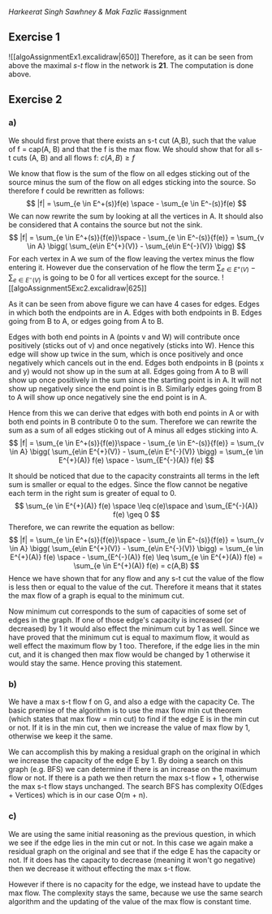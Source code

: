 *Harkeerat Singh Sawhney & Mak Fazlic*
#assignment
## Exercise 1
![[algoAssignmentEx1.excalidraw|650]]
Therefore, as it can be seen from above the maximal *s-t* flow in the network is **21**. The computation is done above.

## Exercise 2

### a)
We should first prove that there exists an s-t cut (A,B), such that the value of f = cap(A, B) and that the f is the max flow. We should show that for all s-t cuts (A, B) and all flows f: $c(A,B) \geq f$ 

We know that flow is the sum of the flow on all edges sticking out of the source minus the sum of the flow on all edges sticking into the source. So therefore f could be rewritten as follows:
$$
|f| = \sum_{e \in E^+(s)}f(e) \space - \sum_{e \in E^-(s)}f(e)
$$
We can now rewrite the sum by looking at all the vertices in A. It should also be considered that A contains the source but not the sink.
$$
|f| = \sum_{e \in E^+(s)}{f(e)}\space - \sum_{e \in E^-(s)}{f(e)} = \sum_{v \in A} \bigg( \sum_{e\in E^{+}(V)} - \sum_{e\in E^{-}(V)} \bigg)
$$
For each vertex in A we sum of the flow leaving the vertex minus the flow entering it. However due the conservation of he flow the term $\sum_{e\in E^{+}(V)} - \sum_{e\in E^{-}(V)}$ is going to be 0 for all vertices except for the source.
![[algoAssignment5Exc2.excalidraw|625]]

As it can be seen from above figure we can have 4 cases for edges. Edges in which both the endpoints are in A. Edges with both endpoints in B. Edges going from B to A, or edges going from A to B. 

Edges with both end points in A (points v and W) will contribute once positively (sticks out of v) and once negatively (sticks into W). Hence this edge will show up twice in the sum, which is once positively and once negatively which cancels out in the end. Edges both endpoints in B (points x and y) would not show up in the sum at all. Edges going from A to B will show up once positively in the sum since the starting point is in A. It will not show up negatively since the end point is in B. Similarly edges going from B to A will show up once negatively sine the end point is in A. 

Hence from this we can derive that edges with both end points in A or with both end points in B  contribute 0 to the sum. Therefore we can rewrite the sum as a sum of all edges sticking out of A minus all edges sticking into A.
$$
|f| = \sum_{e \in E^+(s)}{f(e)}\space - \sum_{e \in E^-(s)}{f(e)} = \sum_{v \in A} \bigg( \sum_{e\in E^{+}(V)} - \sum_{e\in E^{-}(V)} \bigg) = \sum_{e \in E^{+}(A)} f(e) \space - \sum_{E^{-}(A)} f(e) 
$$

It should be noticed that due to the capacity constraints all terms in the left sum is smaller or equal to the edges. Since the flow cannot be negative each term in the right sum is greater of equal to 0.
$$
\sum_{e \in E^{+}(A)} f(e) \space \leq c(e)\space and \sum_{E^{-}(A)} f(e) \geq 0
$$
Therefore, we can rewrite the equation as bellow:
$$
|f| = \sum_{e \in E^+(s)}{f(e)}\space - \sum_{e \in E^-(s)}{f(e)} = \sum_{v \in A} \bigg( \sum_{e\in E^{+}(V)} - \sum_{e\in E^{-}(V)} \bigg) = \sum_{e \in E^{+}(A)} f(e) \space - \sum_{E^{-}(A)} f(e) \leq \sum_{e \in E^{+}(A)} f(e) = \sum_{e \in E^{+}(A)} f(e) = c(A,B)
$$
Hence we have shown that for any flow and any s-t cut the value of the flow is less then or equal to the value of the cut. Therefore it means that it states the max flow of a graph is equal to the minimum cut. 

Now minimum cut corresponds to the sum of capacities of some set of edges in the graph. If one of those edge's capacity is increased (or decreased) by 1 it would also effect the minimum cut by 1 as well. Since we have proved that the minimum cut is equal to maximum flow, it would as well effect the maximum flow by 1 too. Therefore, if the edge lies in the min cut, and it is changed then max flow would be changed by 1 otherwise it would stay the same. Hence proving this statement.  

### b)
We have a max s-t flow f on G, and also a edge with the capacity Ce. The basic premise of the algorithm is to use the max flow min cut theorem (which states that max flow = min cut) to find if the edge E is in the min cut or not. If it is in the min cut, then we increase the value of max flow by 1, otherwise we keep it the same. 

We can accomplish this by making a residual graph on the original in which we increase the capacity of the edge E by 1. By doing a search on this graph (e.g. BFS) we can determine if there is an increase on the maximum flow or not. If there is a path we then return the max s-t flow + 1, otherwise the max s-t flow stays unchanged. The search BFS has complexity O(Edges + Vertices) which is in our case O(m + n). 

### c)
We are using the same initial reasoning as the previous question, in which we see if the edge lies in the min cut or not. In this case we again make a residual graph on the original and see that if the edge E has the capacity or not. If it does has the capacity to decrease (meaning it won't go negative) then we decrease it without effecting the max s-t flow. 

However if there is no capacity for the edge, we instead have to update the max flow. The complexity stays the same, because we use the same search algorithm and the updating of the value of the max flow is constant time. 

